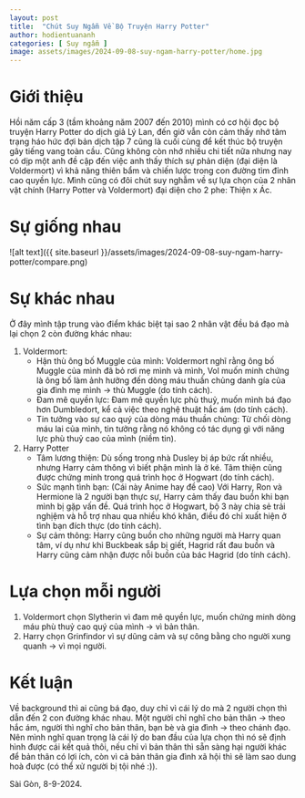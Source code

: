 ```yaml
---
layout: post
title:  "Chút Suy Ngẫm Về Bộ Truyện Harry Potter"
author: hodientuananh
categories: [ Suy ngẫm ]
image: assets/images/2024-09-08-suy-ngam-harry-potter/home.jpg
---
```

# Giới thiệu
Hồi năm cấp 3 (tầm khoảng năm 2007 đến 2010) mình có cơ hội đọc bộ truyện Harry Potter do dịch giả Lý Lan, đến giờ vẫn còn cảm thấy nhớ
tâm trạng háo hức đợi bản dịch tập 7 cũng là cuối cùng để kết thúc bộ truyện gây tiếng vang toàn cầu. Cũng không còn nhớ nhiều chi tiết nữa nhưng nay có dịp một anh đề cập đến việc anh thấy thích sự phản diện (đại diện là Voldermort) vì khả năng thiên bẩm và chiến lược trong con đường tìm đỉnh cao quyền lực. Mình cũng có đôi chút suy nghẫm về sự lựa chọn của 2 nhân vật chính (Harry Potter và Voldermort) đại diện cho 2 phe: Thiện x Ác.
# Sự giống nhau
![alt text]({{ site.baseurl }}/assets/images/2024-09-08-suy-ngam-harry-potter/compare.png)
# Sự khác nhau
Ở đây mình tập trung vào điểm khác biệt tại sao 2 nhân vật đều bá đạo mà lại chọn 2 còn đường khác nhau:
1. Voldermort:
    - Hận thù ông bố Muggle của mình: Voldermort nghĩ rằng ông bố Muggle của mình đã bỏ rơi mẹ mình và mình, Vol muốn minh chứng là ông bố làm ảnh hưởng đến dòng máu thuần chủng danh gía của gia đình mẹ mình -> thù Muggle (do tính cách).
    - Đam mê quyền lực: Đam mê quyền lực phù thuỷ, muốn mình bá đạo hơn Dumbledort, kể cả việc theo nghệ thuật hắc ám (do tính cách).
    - Tin tưởng vào sự cao quý của dòng máu thuần chủng: Từ chối dòng máu lai của mình, tin tưởng rằng nó không có tác dụng gì với năng lực phù thuỷ cao của mình (niềm tin).
2. Harry Potter
    - Tâm lương thiện: Dù sống trong nhà Dusley bị áp bức rất nhiều, nhưng Harry cảm thông vì biết phận mình là ở ké. Tâm thiện cũng được chứng minh trong quá trình học ở Hogwart (do tính cách).
    - Sức mạnh tình bạn: (Cái này Anime hay đề cao) Với Harry, Ron và Hermione là 2 người bạn thực sự, Harry cảm thấy đau buồn khi bạn mình bị gặp vấn đề. Quá trình học ở Hogwart, bộ 3 này chia sẻ trải nghịệm và hỗ trợ nhau qua nhiều khó khăn, điều đó chỉ xuất hiện ở tình bạn đích thực (do tính cách).
    - Sự cảm thông: Harry cũng buồn cho những người mà Harry quan tâm, ví dụ như khi Buckbeak sắp bị giết, Hagrid rất đau buồn và Harry cũng cảm nhận được nỗi buồn của bác Hagrid (do tính cách).
# Lựa chọn mỗi người
1. Voldermort chọn Slytherin vì đam mê quyền lực, muốn chứng minh dòng máu phù thuỷ cao quý của mình -> vì bản thân.
2. Harry chọn Grinfindor vì sự dũng cảm và sự công bằng cho người xung quanh -> vì mọi người.

# Kết luận
Về background thì ai cũng bá đạo, duy chỉ vì cái lý do mà 2 người chọn thì dẫn đến 2 con đường khác nhau. Một người chỉ nghĩ cho bản thân -> theo hắc ám, người thì nghĩ cho bản thân, bạn bè và gia đình -> theo chánh đạo. Nên mình nghĩ quan trọng là cái lý do ban đầu của lựa chọn thì nó sẽ định hình được cái kết quả thôi, nếu chỉ vì bản thân thì sẵn sàng hại người khác để bản thân có lợi ích, còn vì cả bản thân gia đình xã hội thì sẽ làm sao dung hoà được (có thể xử người bị tội nhé :)).

Sài Gòn, 8-9-2024.